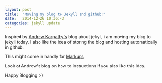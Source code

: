 ```yaml
---
layout: post
title:  "Moving my blog to Jekyll and github!"
date:   2014-12-26 10:36:43
categories: jekyll update
---
```

Inspired by [Andrew Karpathy's](http://karpathy.github.io/2014/07/01/switching-to-jekyll/) blog about jekyll, i am moving my blog to jekyll today. I also like the idea of storing the blog and hosting automatically in github. 

This might come in handly for [Markups](https://github.com/adam-p/markdown-here/wiki/Markdown-Cheatsheet)

Look at Andrew's blog on how to instructions if you also like this idea.

Happy Blogging :-)
